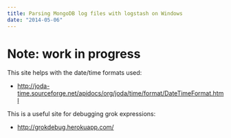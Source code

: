 ```yaml
---
title: Parsing MongoDB log files with logstash on Windows
date: "2014-05-06"
---
```


# **Note: work in progress**

This site helps with the date/time formats used:

- <http://joda-time.sourceforge.net/apidocs/org/joda/time/format/DateTimeFormat.html>

This is a useful site for debugging grok expressions:

- <http://grokdebug.herokuapp.com/>
